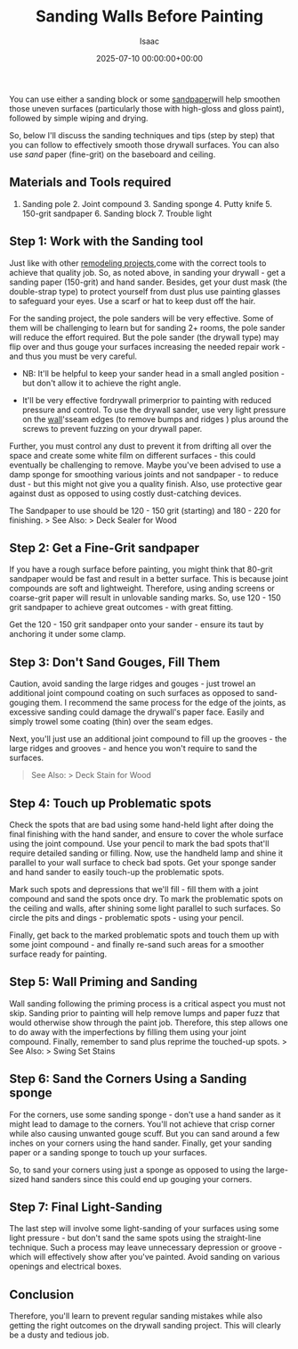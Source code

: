 ﻿---
title: Sanding Walls Before Painting
description: You can use either a sanding block or some sandpaper will help smoothen those uneven surfaces particularly those with high-gloss and gloss paint, followed by...
slug: /sanding-walls-before-painting/
date: 2025-07-10 00:00:00+00:00
lastmod: 2025-07-10 00:00:00+03:00
author: Isaac
categories:
- DIY Paintings
tags:
- diy-paintings
- wall
layout: post
---

You can use either a sanding block or some [sandpaper](https://pestpolicy.com/what-grit-sandpaper-for-primer-before-paint/)will help smoothen those uneven surfaces (particularly those with high-gloss and gloss paint), followed by simple wiping and drying.

So, below I'll discuss the sanding techniques and tips (step by step) that you can follow to effectively smooth those drywall surfaces. You can also use *sand* paper (fine-grit) on the baseboard and ceiling.

##  Materials and Tools required

1. Sanding pole 2. Joint compound 3. Sanding sponge 4. Putty knife 5. 150-grit sandpaper 6. Sanding block 7. Trouble light

##  Step 1: Work with the Sanding tool

Just like with other [remodeling projects](https://pestpolicy.com/how-much-does-it-cost-to-paint-kitchen-cabinets/),come with the correct tools to achieve that quality job. So, as noted above, in sanding your drywall - get a sanding paper (150-grit) and hand sander. Besides, get your dust mask (the double-strap type) to protect yourself from dust plus use painting glasses to safeguard your eyes. Use a scarf or hat to keep dust off the hair.

For the sanding project, the pole sanders will be very effective. Some of them will be challenging to learn but for sanding 2+ rooms, the pole sander will reduce the effort required. But the pole sander (the drywall type) may flip over and thus gouge your surfaces increasing the needed repair work - and thus you must be very careful.

- NB: It'll be helpful to keep your sander head in a small angled position - but don't allow it to achieve the right angle.

- It'll be very effective fordrywall primerprior to painting with reduced pressure and control. To use the drywall sander, use very light pressure on the [wall](https://pestpolicy.com/3d-wall-painting-for-your-bedroom/)'sseam edges (to remove bumps and ridges ) plus around the screws to prevent fuzzing on your drywall paper.

Further, you must control any dust to prevent it from drifting all over the space and create some white film on different surfaces - this could eventually be challenging to remove. Maybe you've been advised to use a damp sponge for smoothing various joints and not sandpaper - to reduce dust - but this might not give you a quality finish. Also, use protective gear against dust as opposed to using costly dust-catching devices.

The Sandpaper to use should be 120 - 150 grit (starting) and 180 - 220 for finishing. > See Also: > Deck Sealer for Wood

##  Step 2: Get a Fine-Grit sandpaper

If you have a rough surface before painting, you might think that 80-grit sandpaper would be fast and result in a better surface. This is because joint compounds are soft and lightweight. Therefore, using anding screens or coarse-grit paper will result in unlovable sanding marks. So, use 120 - 150 grit sandpaper to achieve great outcomes - with great fitting.

Get the 120 - 150 grit sandpaper onto your sander - ensure its taut by anchoring it under some clamp.

##  Step 3: Don't Sand Gouges, Fill Them

Caution, avoid sanding the large ridges and gouges - just trowel an additional joint compound coating on such surfaces as opposed to sand-gouging them. I recommend the same process for the edge of the joints, as excessive sanding could damage the drywall's paper face. Easily and simply trowel some coating (thin) over the seam edges.

Next, you'll just use an additional joint compound to fill up the grooves - the large ridges and grooves - and hence you won't require to sand the surfaces.

> See Also: > Deck Stain for Wood

##  Step 4: Touch up Problematic spots

Check the spots that are bad using some hand-held light after doing the final finishing with the hand sander, and ensure to cover the whole surface using the joint compound. Use your pencil to mark the bad spots that'll require detailed sanding or filling. Now, use the handheld lamp and shine it parallel to your wall surface to check bad spots. Get your sponge sander and hand sander to easily touch-up the problematic spots.

Mark such spots and depressions that we'll fill - fill them with a joint compound and sand the spots once dry. To mark the problematic spots on the ceiling and walls, after shining some light parallel to such surfaces. So circle the pits and dings - problematic spots - using your pencil.

Finally, get back to the marked problematic spots and touch them up with some joint compound - and finally re-sand such areas for a smoother surface ready for painting.

##  Step 5: Wall Priming and Sanding

Wall sanding following the priming process is a critical aspect you must not skip. Sanding prior to painting will help remove lumps and paper fuzz that would otherwise show through the paint job. Therefore, this step allows one to do away with the imperfections by filling them using your joint compound. Finally, remember to sand plus reprime the touched-up spots. > See Also: > Swing Set Stains

##  Step 6: Sand the Corners Using a Sanding sponge

For the corners, use some sanding sponge - don't use a hand sander as it might lead to damage to the corners. You'll not achieve that crisp corner while also causing unwanted gouge scuff. But you can sand around a few inches on your corners using the hand sander. Finally, get your sanding paper or a sanding sponge to touch up your surfaces.

So, to sand your corners using just a sponge as opposed to using the large-sized hand sanders since this could end up gouging your corners.

##  Step 7: Final Light-Sanding

The last step will involve some light-sanding of your surfaces using some light pressure - but don't sand the same spots using the straight-line technique. Such a process may leave unnecessary depression or groove - which will effectively show after you've painted. Avoid sanding on various openings and electrical boxes.

##  Conclusion

Therefore, you'll learn to prevent regular sanding mistakes while also getting the right outcomes on the drywall sanding project. This will clearly be a dusty and tedious job.

